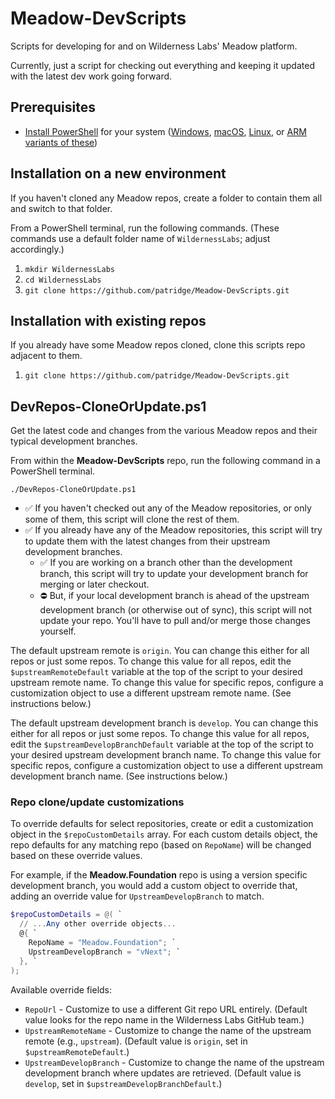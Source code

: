 # Meadow-DevScripts

Scripts for developing for and on Wilderness Labs' Meadow platform.

Currently, just a script for checking out everything and keeping it updated with the latest dev work going forward.

## Prerequisites

* [Install PowerShell](https://docs.microsoft.com/en-us/powershell/scripting/install/installing-powershell?view=powershell-7.2) for your system ([Windows](https://docs.microsoft.com/en-us/powershell/scripting/install/installing-powershell-on-windows?view=powershell-7.2), [macOS](https://docs.microsoft.com/en-us/powershell/scripting/install/installing-powershell-on-macos?view=powershell-7.2), [Linux](https://docs.microsoft.com/en-us/powershell/scripting/install/installing-powershell-on-linux?view=powershell-7.2), or [ARM variants of these](https://docs.microsoft.com/en-us/powershell/scripting/install/powershell-on-arm?view=powershell-7.2))

## Installation on a new environment

If you haven't cloned any Meadow repos, create a folder to contain them all and switch to that folder.

From a PowerShell terminal, run the following commands. (These commands use a default folder name of `WildernessLabs`; adjust accordingly.)

1. `mkdir WildernessLabs`
1. `cd WildernessLabs`
1. `git clone https://github.com/patridge/Meadow-DevScripts.git`

## Installation with existing repos

If you already have some Meadow repos cloned, clone this scripts repo adjacent to them.

1. `git clone https://github.com/patridge/Meadow-DevScripts.git`

## DevRepos-CloneOrUpdate.ps1

Get the latest code and changes from the various Meadow repos and their typical development branches.

From within the **Meadow-DevScripts** repo, run the following command in a PowerShell terminal.

`./DevRepos-CloneOrUpdate.ps1`

* ✅ If you haven't checked out any of the Meadow repositories, or only some of them, this script will clone the rest of them.
* ✅ If you already have any of the Meadow repositories, this script will try to update them with the latest changes from their upstream development branches.
  * ✅ If you are working on a branch other than the development branch, this script will try to update your development branch for merging or later checkout.
  * ⛔ But, if your local development branch is ahead of the upstream development branch (or otherwise out of sync), this script will not update your repo. You'll have to pull and/or merge those changes yourself.

The default upstream remote is `origin`. You can change this either for all repos or just some repos. To change this value for all repos, edit the `$upstreamRemoteDefault` variable at the top of the script to your desired upstream remote name. To change this value for specific repos, configure a customization object to use a different upstream remote name. (See instructions below.)

The default upstream development branch is `develop`. You can change this either for all repos or just some repos. To change this value for all repos, edit the `$upstreamDevelopBranchDefault` variable at the top of the script to your desired upstream development branch name. To change this value for specific repos, configure a customization object to use a different upstream development branch name. (See instructions below.)

### Repo clone/update customizations

To override defaults for select repositories, create or edit a customization object in the `$repoCustomDetails` array. For each custom details object, the repo defaults for any matching repo (based on `RepoName`) will be changed based on these override values.

For example, if the **Meadow.Foundation** repo is using a version specific development branch, you would add a custom object to override that, adding an override value for `UpstreamDevelopBranch` to match.

```powershell
$repoCustomDetails = @( `
  // ...Any other override objects...
  @{ `
    RepoName = "Meadow.Foundation"; `
    UpstreamDevelopBranch = "vNext"; `
  }, `
);
```

Available override fields:

* `RepoUrl` - Customize to use a different Git repo URL entirely. (Default value looks for the repo name in the Wilderness Labs GitHub team.)
* `UpstreamRemoteName` - Customize to change the name of the upstream remote (e.g., `upstream`). (Default value is `origin`, set in `$upstreamRemoteDefault`.)
* `UpstreamDevelopBranch` - Customize to change the name of the upstream development branch where updates are retrieved. (Default value is `develop`, set in `$upstreamDevelopBranchDefault`.)
